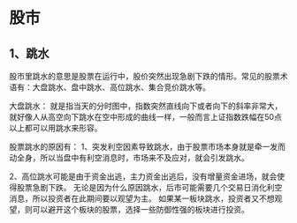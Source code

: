 # 股市

## 1、跳水
股市里跳水的意思是股票在运行中，股价突然出现急剧下跌的情形。常见的股票术语有：大盘跳水、盘中跳水、高位跳水、集合竞价跳水等。

大盘跳水：
就是指当天的分时图中，指数突然直线向下或者向下的斜率非常大，就好像人从高空向下跳水在空中形成的曲线一样，一般而言上证指数跌幅在50点以上都可以用跳水来形容。

股票跳水的原因有：
1、突发利空因素导致跳水，由于股票市场本身就是牵一发而动全身，所以当盘中有利空消息时，市场来不及应对，就会引发跳水。

2、高位跳水可能是由于资金出逃，主力资金出逃后，没有增量资金进场，就会使得股票急剧下跌。
无论是因为什么原因跳水，后市可能需要几个交易日消化利空消息，所以投资者在此期间要以观望为主。
如果某一板块跳水，投资者又不想观望，则可以避开这个板块的股票，选择一些防御性强的板块进行投资。





